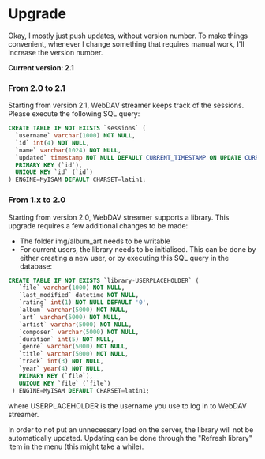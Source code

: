 # Upgrade #
Okay, I mostly just push updates, without version number. To make things convenient, 
whenever I change something that requires manual work, I'll increase the version number.

**Current version: 2.1**

### From 2.0 to 2.1 ###
Starting from version 2.1, WebDAV streamer keeps track of the sessions. Please execute the following SQL query:
```sql
CREATE TABLE IF NOT EXISTS `sessions` (
  `username` varchar(1000) NOT NULL,
  `id` int(4) NOT NULL,
  `name` varchar(1024) NOT NULL,
  `updated` timestamp NOT NULL DEFAULT CURRENT_TIMESTAMP ON UPDATE CURRENT_TIMESTAMP,
  PRIMARY KEY (`id`),
  UNIQUE KEY `id` (`id`)
) ENGINE=MyISAM DEFAULT CHARSET=latin1;
```

### From 1.x to 2.0 ###
Starting from version 2.0, WebDAV streamer supports a library. 
This upgrade requires a few additional changes to be made:
* The folder img/album_art needs to be writable
* For current users, the library needs to be initialised. 
This can be done by either creating a new user, or by executing this SQL query in the database:

```sql
CREATE TABLE IF NOT EXISTS `library-USERPLACEHOLDER` (
   `file` varchar(1000) NOT NULL,
   `last_modified` datetime NOT NULL,
   `rating` int(1) NOT NULL DEFAULT '0',
   `album` varchar(5000) NOT NULL,
   `art` varchar(5000) NOT NULL,
   `artist` varchar(5000) NOT NULL,
   `composer` varchar(5000) NOT NULL,
   `duration` int(5) NOT NULL,
   `genre` varchar(5000) NOT NULL,
   `title` varchar(5000) NOT NULL,
   `track` int(3) NOT NULL,
   `year` year(4) NOT NULL,
   PRIMARY KEY (`file`),
   UNIQUE KEY `file` (`file`)
 ) ENGINE=MyISAM DEFAULT CHARSET=latin1;
 ```
 
 where USERPLACEHOLDER is the username you use to log in to WebDAV streamer.
 
 In order to not put an unnecessary load on the server, the library will not be automatically updated. 
 Updating can be done through the "Refresh library" item in the menu (this might take a while).